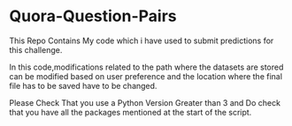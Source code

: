 # Quora-Question-Pairs
This Repo Contains My code which i have used to submit predictions for this challenge.


In this code,modifications related to the path where the datasets are stored can be modified 
based on user preference and the location where the final file has to be saved have to be changed.

Please Check That you use a Python Version Greater than 3 and Do check that you have all the packages 
mentioned at the start of the script.

